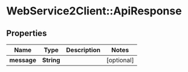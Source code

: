 # WebService2Client::ApiResponse

## Properties
Name | Type | Description | Notes
------------ | ------------- | ------------- | -------------
**message** | **String** |  | [optional] 



